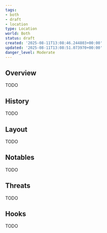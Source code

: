 ```yaml
---
tags:
- both
- draft
- location
type: Location
world: Both
status: draft
created: '2025-08-11T13:08:46.244803+00:00'
updated: '2025-08-11T13:08:51.073970+00:00'
danger_level: Moderate
---
```



## Overview

TODO
## History

TODO
## Layout

TODO
## Notables

TODO
## Threats

TODO
## Hooks

TODO
